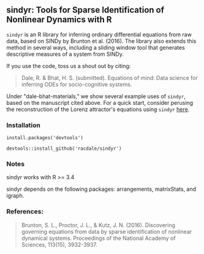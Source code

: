 
## sindyr: Tools for Sparse Identification of Nonlinear Dynamics with R

`sindyr` is an R library for inferring ordinary differential equations from raw data, based on SINDy by Brunton et al. (2016). The library also extends this method in several ways, including a sliding window tool that generates descriptive measures of a system from SINDy.

If you use the code, toss us a shout out by citing:

> Dale, R. & Bhat, H. S. (submitted). Equations of mind: Data science for inferring ODEs for socio-cognitive systems.

Under "dale-bhat-materials," we show several example uses of `sindyr`, based on the manuscript cited above. For a quick start, consider perusing the reconstruction of the Lorenz attractor's equations using `sindyr` [here](https://htmlpreview.github.com/?https://github.com/racdale/sindyr/blob/master/dale-bhat-materials/Figure_3.html). 

### Installation

`install.packages('devtools')`

`devtools::install_github('racdale/sindyr')`

### Notes

sindyr works with R >= 3.4

sindyr depends on the following packages: arrangements, matrixStats, and igraph.

### References:

> Brunton, S. L., Proctor, J. L., & Kutz, J. N. (2016). Discovering governing equations from data by sparse identification of nonlinear dynamical systems. Proceedings of the National Academy of Sciences, 113(15), 3932-3937.
